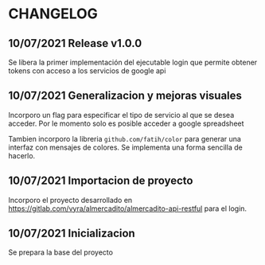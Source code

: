 # CHANGELOG

## 10/07/2021 Release v1.0.0

Se libera la primer implementación del ejecutable login que permite obtener tokens con acceso a los servicios de google api

## 10/07/2021 Generalizacion y mejoras visuales

Incorporo un flag para especificar el tipo de servicio al que se desea acceder. Por le momento solo es posible acceder a google spreadsheet

Tambien incorporo la libreria ```github.com/fatih/color``` para generar una interfaz con mensajes de colores. Se implementa una forma sencilla de hacerlo.

## 10/07/2021 Importacion de proyecto

Incorporo el proyecto desarrollado en https://gitlab.com/vyra/almercadito/almercadito-api-restful para el login.

## 10/07/2021 Inicializacion

Se prepara la base del proyecto
